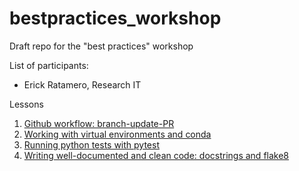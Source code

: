 # bestpractices_workshop
 Draft repo for the "best practices" workshop

List of participants:
- Erick Ratamero, Research IT



Lessons

1. [Github workflow: branch-update-PR](git.md)
2. [Working with virtual environments and conda](conda.md)
3. [Running python tests with pytest](pytest.md)
4. [Writing well-documented and clean code: docstrings and flake8](docstrings.md)
